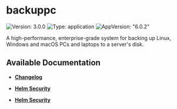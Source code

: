 # backuppc

![Version: 3.0.0](https://img.shields.io/badge/Version-3.0.0-informational?style=flat-square) ![Type: application](https://img.shields.io/badge/Type-application-informational?style=flat-square) ![AppVersion: "6.0.2"](https://img.shields.io/badge/AppVersion-"6.0.2"-informational?style=flat-square)

A high-performance, enterprise-grade system for backing up Linux, Windows and macOS PCs and laptops to a server's disk.

## Available Documentation

- [**Changelog**](CHANGELOG)

- [**Helm Security**](container-security)

- [**Helm Security**](helm-security)

